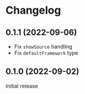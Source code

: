 # Changelog

## 0.1.1 (2022-09-06)

- Fix `showSource` handling
- Fix `defaultFramework` type

## 0.1.0 (2022-09-02)

Initial release
